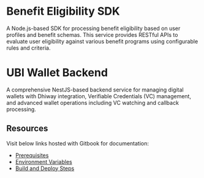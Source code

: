 # Benefit Eligibility SDK

A Node.js-based SDK for processing benefit eligibility based on user profiles and benefit schemas. This service provides RESTful APIs to evaluate user eligibility against various benefit programs using configurable rules and criteria.

# UBI Wallet Backend

A comprehensive NestJS-based backend service for managing digital wallets with Dhiway integration, Verifiable Credentials (VC) management, and advanced wallet operations including VC watching and callback processing.

## Resources
Visit below links hosted with Gitbook for documentation:
- [Prerequisites](https://piramal-swasthya.gitbook.io/uba/toasters/eligibility-sdk/prerequisites) 
- [Environment Variables](https://piramal-swasthya.gitbook.io/uba/toasters/eligibility-sdk/environment-variables)
- [Build and Deploy Steps](https://piramal-swasthya.gitbook.io/uba/toasters/eligibility-sdk/build-and-deploy-setup)
